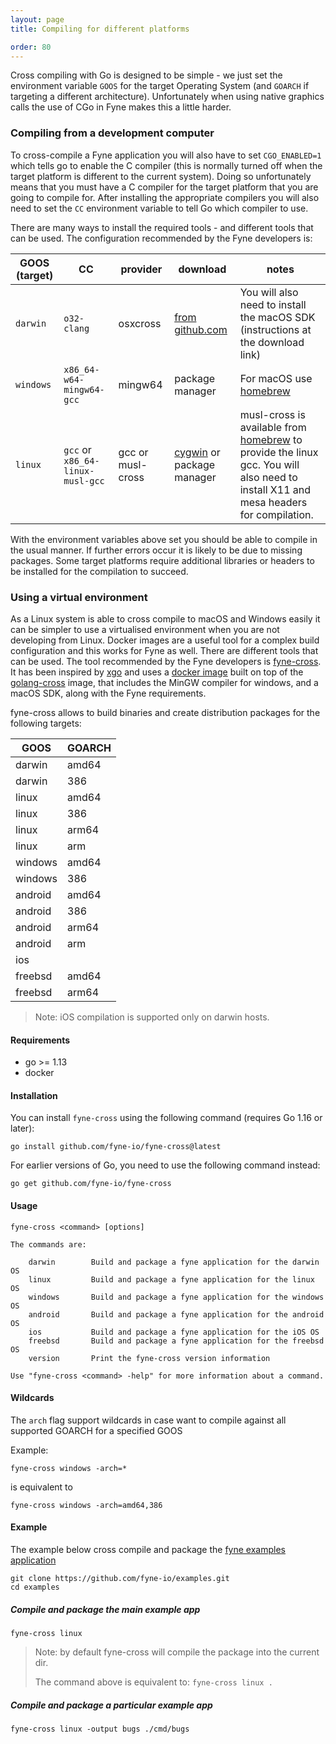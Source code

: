 ```yaml
---
layout: page
title: Compiling for different platforms

order: 80
---
```


Cross compiling with Go is designed to be simple - we just set the environment variable `GOOS` for the target Operating System (and `GOARCH` if targeting a different architecture). Unfortunately when using native graphics calls the use of CGo in Fyne makes this a little harder.

### Compiling from a development computer

To cross-compile a Fyne application you will also have to set `CGO_ENABLED=1` which tells go to enable the C compiler (this is normally turned off when the target platform is different to the current system). Doing so unfortunately means that you must have a C compiler for the target platform that you are going to compile for.
After installing the appropriate compilers you will also need to set the `CC` environment variable to tell Go which compiler to use.

There are many ways to install the required tools - and different tools that can be used. The configuration recommended by the Fyne developers is:

| GOOS (target) | CC | provider | download | notes |
|------|----|----------|----------|-------|
| `darwin`  | `o32-clang` | osxcross | [from github.com](https://github.com/tpoechtrager/osxcross) | You will also need to install the macOS SDK (instructions at the download link) |
| `windows` | `x86_64-w64-mingw64-gcc` | mingw64 | package manager | For macOS use [homebrew](https://brew.sh) |
| `linux`   | `gcc` or `x86_64-linux-musl-gcc` | gcc or musl-cross | [cygwin](https://www.cygwin.com/) or package manager | musl-cross is available from [homebrew](https://brew.sh) to provide the linux gcc. You will also need to install X11 and mesa headers for compilation. |

With the environment variables above set you should be able to compile in the usual manner.
If further errors occur it is likely to be due to missing packages. Some target platforms require additional libraries or headers to be installed for the compilation to succeed.

### Using a virtual environment

As a Linux system is able to cross compile to macOS and Windows easily it can be simpler to use a virtualised environment when you are not developing from Linux. Docker images are a useful tool for a complex build configuration and this works for Fyne as well. There are different tools that can be used. The tool recommended by the Fyne developers is [fyne-cross](https://github.com/fyne-io/fyne-cross). It has been inspired by [xgo](https://github.com/karalabe/xgo) and uses a [docker image](https://hub.docker.com/r/fyneio/fyne-cross) built on top of the [golang-cross](https://github.com/docker/golang-cross) image,
that includes the MinGW compiler for windows, and a macOS SDK, along with the Fyne requirements.

fyne-cross allows to build binaries and create distribution packages for the following targets:

| GOOS | GOARCH |
|------|----|
| darwin | amd64 |
| darwin | 386 |
| linux | amd64 |
| linux | 386 |
| linux | arm64 |
| linux | arm |
| windows | amd64 |
| windows | 386 |
| android | amd64 |
| android | 386 |
| android | arm64 |
| android | arm |
| ios | |
| freebsd | amd64 |
| freebsd | arm64 |

> Note: iOS compilation is supported only on darwin hosts.

#### Requirements

- go >= 1.13
- docker

#### Installation

You can install `fyne-cross` using the following command (requires Go 1.16 or later):

```
go install github.com/fyne-io/fyne-cross@latest
```

For earlier versions of Go, you need to use the following command instead:

```
go get github.com/fyne-io/fyne-cross
```

#### Usage

```
fyne-cross <command> [options]

The commands are:

	darwin        Build and package a fyne application for the darwin OS
	linux         Build and package a fyne application for the linux OS
	windows       Build and package a fyne application for the windows OS
	android       Build and package a fyne application for the android OS
	ios           Build and package a fyne application for the iOS OS
	freebsd       Build and package a fyne application for the freebsd OS
	version       Print the fyne-cross version information

Use "fyne-cross <command> -help" for more information about a command.
```

#### Wildcards

The `arch` flag support wildcards in case want to compile against all supported GOARCH for a specified GOOS

Example:

```
fyne-cross windows -arch=*
```

is equivalent to

```
fyne-cross windows -arch=amd64,386
```

#### Example

The example below cross compile and package the [fyne examples application](https://github.com/fyne-io/examples)

```
git clone https://github.com/fyne-io/examples.git
cd examples
```

##### Compile and package the main example app

```
fyne-cross linux
```

> Note: by default fyne-cross will compile the package into the current dir.
>
> The command above is equivalent to: `fyne-cross linux .`

##### Compile and package a particular example app

```
fyne-cross linux -output bugs ./cmd/bugs
```

